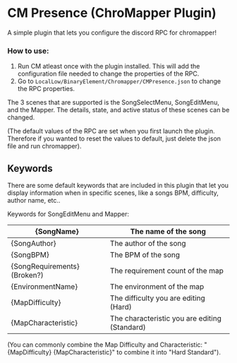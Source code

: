 # CM Presence (ChroMapper Plugin)

A simple plugin that lets you configure the discord RPC for chromapper!

### How to use:
1) Run CM atleast once with the plugin installed. This will add the configuration file needed to change the properties of the RPC.
2) Go to ``LocalLow/BinaryElement/Chromapper/CMPresence.json`` to change the RPC properties.

The 3 scenes that are supported is the SongSelectMenu, SongEditMenu, and the Mapper. The details, state, and active status of these scenes can be changed.

(The default values of the RPC are set when you first launch the plugin. Therefore if you wanted to reset the values to default, just delete the json file and run chromapper).


## Keywords
There are some default keywords that are included in this plugin that let you display information when in specific scenes, like a songs BPM, difficulty, author name, etc..


Keywords for SongEditMenu and Mapper:

| {SongName}                   | The name of the song                          |
|------------------------------|-----------------------------------------------|
| {SongAuthor}                 | The author of the song                        |
| {SongBPM}                    | The BPM of the song                           |
| {SongRequirements} (Broken?) | The requirement count of the map              |
| {EnvironmentName}            | The environment of the map                    |
| {MapDifficulty}              | The difficulty you are editing (Hard)         |
| {MapCharacteristic}          | The characteristic you are editing (Standard) |

(You can commonly combine the Map Difficulty and Characteristic: "{MapDifficulty} {MapCharacteristic}" to combine it into "Hard Standard").

